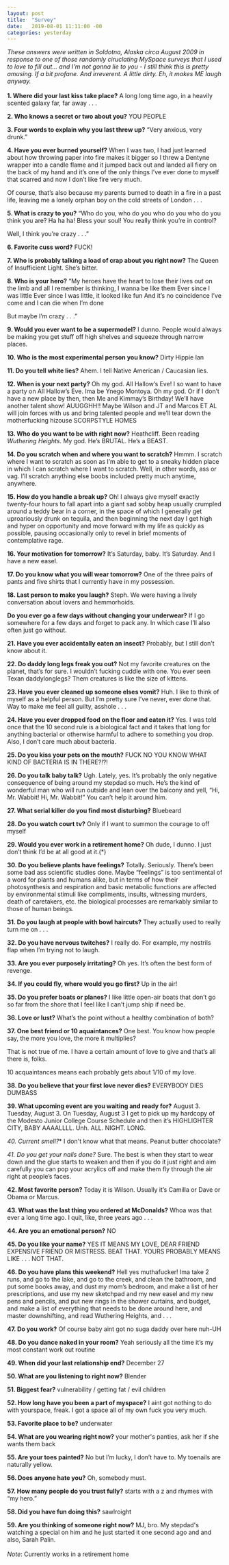 ```yaml
---
layout: post
title:  "Survey"
date:   2019-08-01 11:11:00 -00
categories: yesterday
---
```

*These answers were written in Soldotna, Alaska circa August 2009 in response to one of those randomly ciruclating MySpace surveys that I used to love to fill out... and I'm not gonna lie to you - I still think this is pretty amusing. If a bit profane. And irreverent. A little dirty. Eh, it makes ME laugh anyway.* 
<br/>
<br/>
**1. Where did your last kiss take place?**
A long long time ago, in a heavily scented galaxy far, far away . . . 

**2. Who knows a secret or two about you?**
YOU PEOPLE

**3. Four words to explain why you last threw up?**
“Very anxious, very drunk.”

**4. Have you ever burned yourself?**
When I was two, I had just learned about how throwing paper into fire makes it bigger so I threw a Dentyne wrapper into a candle flame and it jumped back out and landed all fiery on the back of my hand and it’s one of the only things I’ve ever done to myself that scarred and now I don’t like fire very much.  

Of course, that’s also because my parents burned to death in a fire in a past life, leaving me a lonely orphan boy on the cold streets of London . . .
  
**5. What is crazy to you?**
“Who do you, who do you who do you who do you think you are?
Ha ha ha! Bless your soul!
You really think you’re in control?

Well, I think you’re crazy . . .”

**6. Favorite cuss word?**
FUCK!

**7. Who is probably talking a load of crap about you right now?**
The Queen of Insufficient Light.  She’s bitter.  

**8. Who is your hero?**
“My heroes have the heart to lose their lives out on the limb
and all I remember is thinking,
I wanna be like them
Ever since I was little
Ever since I was little, it looked like fun
And it’s no coincidence I’ve come
and I can die when I’m done

But maybe I’m crazy . . .”

**9. Would you ever want to be a supermodel?**
I dunno.  People would always be making you get stuff off high shelves and squeeze through narrow places. 
 
**10. Who is the most experimental person you know?**
Dirty Hippie Ian

**11. Do you tell white lies?**
Ahem.  I tell Native American / Caucasian lies.

**12. When is your next party?**
Oh my god.  All Hallow’s Eve!  I so want to have a party on All Hallow’s Eve.  Ima be Ynego Montoya.  Oh my god.  Or if I don’t have a new place by then, then Me and Kimmay’s Birthday! We’ll have another talent show!  AUUGGHH!! Maybe Wilson and JT and Marcos ET AL will join forces with us and bring talented people and we’ll tear down the motherfucking hizouse SCORPSTYLE HOMES 

**13. Who do you want to be with right now?**
Heathcliff.  Been reading *Wuthering Heights.*  My god.  He’s BRUTAL.  He’s a BEAST. <!--more-->

**14. Do you scratch when and where you want to scratch?**
Hmmm.  I scratch where I want to scratch as soon as I’m able to get to a sneaky hidden place in which I can scratch where I want to scratch.  Well, in other words, ass or vag.  I’ll scratch anything else boobs included pretty much anytime, anywhere. 

**15. How do you handle a break up?**
Oh!  I always give myself exactly twenty-four hours to fall apart into a giant sad sobby heap usually crumpled around a teddy bear in a corner, in the space of which I generally get uproariously drunk on tequila, and then beginning the next day I get high and hyper on opportunity and move forward with my life as quickly as possible, pausing occasionally only to revel in brief moments of contemplative rage.
  
**16. Your motivation for tomorrow?**
It’s Saturday, baby.  It’s Saturday.  And I have a new easel.  

**17. Do you know what you will wear tomorrow?**
One of the three pairs of pants and five shirts that I currently have in my possession.

**18. Last person to make you laugh?**
Steph.  We were having a lively conversation about lovers and hemmorhoids.  

**Do you ever go a few days without changing your underwear?**
If I go somewhere for a few days and forget to pack any.  In which case I’ll also often just go without.

**21. Have you ever accidentally eaten an insect?**
Probably, but I still don’t know about it.

**22. Do daddy long legs freak you out?**
Not my favorite creatures on the planet, that’s for sure.  I wouldn’t fucking cuddle with one.  You ever seen Texan daddylonglegs?  Them creatures is like the size of kittens.

**23. Have you ever cleaned up someone elses vomit?**
Huh.  I like to think of myself as a helpful person.  But I’m pretty sure I’ve never, ever done that.  Way to make me feel all guilty, asshole . . . 

**24. Have you ever dropped food on the floor and eaten it?**
Yes.  I was told once that the 10 second rule is a biological fact and it takes that long for anything bacterial or otherwise harmful to adhere to something you drop.  Also, I don’t care much about bacteria.

**25. Do you kiss your pets on the mouth?**
FUCK NO YOU KNOW WHAT KIND OF BACTERIA IS IN THERE?!?!

**26. Do you talk baby talk?**
Ugh.  Lately, yes.  It’s probably the only negative consequence of being around my stepdad so much.  He’s the kind of wonderful man who will run outside and lean over the balcony and yell, “Hi, Mr. Wabbit!  Hi, Mr. Wabbit!”  You can’t help it around him.  

**27. What serial killer do you find most disturbing?**
Bluebeard

**28. Do you watch court tv?**
Only if I want to summon the courage to off myself

**29. Would you ever work in a retirement home?**
Oh dude, I dunno.  I just don’t think I’d be at all good at it.(*)

**30. Do you believe plants have feelings?**
Totally.  Seriously.  There’s been some bad ass scientific studies done.  Maybe “feelings” is too sentimental of a word for plants and humans alike, but in terms of how their photosynthesis and respiration and basic metabolic functions are affected by environmental stimuli like compliments, insults, witnessing murders, death of caretakers, etc. the biological processes are remarkably similar to those of human beings.  

**31. Do you laugh at people with bowl haircuts?**
They actually used to really turn me on . . . 

**32. Do you have nervous twitches?**
I really do.  For example, my nostrils flap when I’m trying not to laugh.

**33. Are you ever purposely irritating?**
Oh yes.  It’s often the best form of revenge.  

**34. If you could fly, where would you go first?**
Up in the air!

**35. Do you prefer boats or planes?**
I like little open-air boats that don’t go so far from the shore that I feel like I can’t jump ship if need be.

**36. Love or lust?**
What’s the point without a healthy combination of both?

**37. One best friend or 10 aquaintances?**
One best.  You know how people say, the more you love, the more it multiplies?  

That is not true of me.  I have a certain amount of love to give and that’s all there is, folks.  

10 acquaintances means each probably gets about 1/10 of my love.

**38. Do you believe that your first love never dies?**
EVERYBODY DIES DUMBASS

**39. What upcoming event are you waiting and ready for?**
August 3.  Tuesday, August 3.  On Tuesday, August 3 I get to pick up my hardcopy of the Modesto Junior College Course Schedule and then it’s HIGHLIGHTER CITY, BABY AAAALLLL.  Unh.  ALL.  NIGHT.  LONG.

*40. Current smell?**
I don't know what that means. Peanut butter chocolate?

*41. Do you get your nails done?*
Sure.  The best is when they start to wear down and the glue starts to weaken and then if you do it just right and aim carefully you can pop your acrylics off and make them fly through the air right at people’s faces.  

**42. Most favorite person?**
Today it is Wilson.  Usually it’s Camilla or Dave or Obama or Marcus. 

**43. What was the last thing you ordered at McDonalds?**
Whoa was that ever a long time ago.  I quit, like, three years ago . . . 

**44. Are you an emotional person?**
NO

**45. Do you like your name?**
YES IT MEANS MY LOVE, DEAR FRIEND EXPENSIVE FRIEND OR MISTRESS.  BEAT THAT.  YOURS PROBABLY MEANS LIKE . . . NOT THAT.

**46. Do you have plans this weekend?**
Hell yes muthafucker!  Ima take 2 runs, and go to the lake, and go to the creek, and clean the bathroom, and put some books away, and dust my mom’s bedroom, and make a list of her prescriptions, and use my new sketchpad and my new easel and my new pens and pencils, and put new rings in the shower curtains, and budget, and make a list of everything that needs to be done around here, and master downshifting, and read Wuthering Heights, and . . . 

**47. Do you work?**
Of course baby aint got no suga daddy over here nuh-UH

**48. Do you dance naked in your room?**
Yeah seriously all the time it’s my most constant work out routine

**49. When did your last relationship end?**
December 27

**50. What are you listening to right now?**
Blender

**51. Biggest fear?**
vulnerability / getting fat / evil children

**52. How long have you been a part of myspace?**
I aint got nothing to do with yourspace, freak.  I got a space all of my own fuck you very much.

**53. Favorite place to be?**
underwater

**54. What are you wearing right now?**
your mother's panties, ask her if she wants them back

**55. Are your toes painted?**
No but I’m lucky, I don’t have to.  My toenails are naturally yellow.

**56. Does anyone hate you?**
Oh, somebody must.  

**57. How many people do you trust fully?**
starts with a z and rhymes with “my hero.”

**58. Did you have fun doing this?**
sawlroight

**59. Are you thinking of someone right now?**
MJ, bro.  My stepdad's watching a special on him and he just started it one second ago and and also, Sarah Palin.
<br/>
<br/>
*Note*: Currently works in a retirement home





